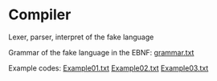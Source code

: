 # Compiler
Lexer, parser, interpret of the fake language

Grammar of the fake language in the EBNF:
[grammar.txt](https://github.com/JakubPokorny/Compiler/files/9216739/grammar.txt)

Example codes:
[Example01.txt](https://github.com/JakubPokorny/Compiler/files/9216740/Example01.txt)
[Example02.txt](https://github.com/JakubPokorny/Compiler/files/9216737/Example02.txt)
[Example03.txt](https://github.com/JakubPokorny/Compiler/files/9216738/Example03.txt)
